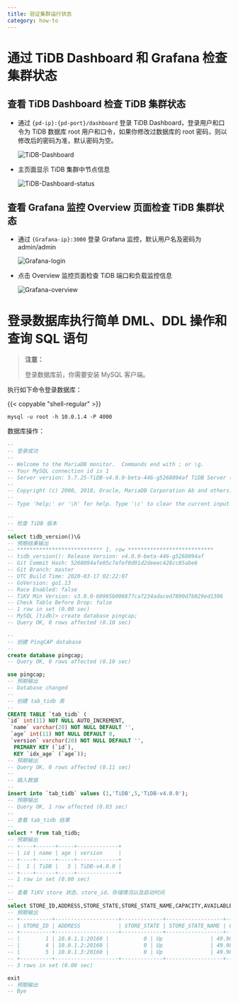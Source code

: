 ```yaml
---
title: 验证集群运行状态
category: how-to
---
```


# 通过 TiDB Dashboard 和 Grafana 检查集群状态

## 查看 TiDB Dashboard 检查 TiDB 集群状态

- 通过 `{pd-ip}:{pd-port}/dashboard` 登录 TiDB Dashboard，登录用户和口令为 TiDB 数据库 root 用户和口令，如果你修改过数据库的 root 密码，则以修改后的密码为准，默认密码为空。

    ![TiDB-Dashboard](/media/tiup/tidb-dashboard.png)

- 主页面显示 TiDB 集群中节点信息

    ![TiDB-Dashboard-status](/media/tiup/tidb-dashboard-status.png)

## 查看 Grafana 监控 Overview 页面检查 TiDB 集群状态

- 通过 `{Grafana-ip}:3000` 登录 Grafana 监控，默认用户名及密码为 admin/admin

    ![Grafana-login](/media/tiup/grafana-login.png)

- 点击 Overview 监控页面检查 TiDB 端口和负载监控信息

    ![Grafana-overview](/media/tiup/grafana-overview.png)

# 登录数据库执行简单 DML、DDL 操作和查询 SQL 语句

> **注意：**
>
> 登录数据库前，你需要安装 MySQL 客户端。

执行如下命令登录数据库：

{{< copyable "shell-regular" >}}

```shell
mysql -u root -h 10.0.1.4 -P 4000
```

数据库操作：

```sql
--
-- 登录成功
--
-- Welcome to the MariaDB monitor.  Commands end with ; or \g.
-- Your MySQL connection id is 1
-- Server version: 5.7.25-TiDB-v4.0.0-beta-446-g5268094af TiDB Server (Apache License 2.0), MySQL 5.7 compatible
-- 
-- Copyright (c) 2000, 2018, Oracle, MariaDB Corporation Ab and others.
-- 
-- Type 'help;' or '\h' for help. Type '\c' to clear the current input statement.

--
-- 检查 TiDB 版本
--
select tidb_version()\G
-- 预期结果输出
-- *************************** 1. row ***************************
-- tidb_version(): Release Version: v4.0.0-beta-446-g5268094af
-- Git Commit Hash: 5268094afe05c7efef0d91d2deeec428cc85abe6
-- Git Branch: master
-- UTC Build Time: 2020-03-17 02:22:07
-- GoVersion: go1.13
-- Race Enabled: false
-- TiKV Min Version: v3.0.0-60965b006877ca7234adaced7890d7b029ed1306
-- Check Table Before Drop: false
-- 1 row in set (0.00 sec)
-- MySQL [tidb]> create database pingcap;
-- Query OK, 0 rows affected (0.10 sec)

--
-- 创建 PingCAP database
--
create database pingcap;
-- Query OK, 0 rows affected (0.10 sec)

use pingcap;
-- 预期输出
-- Database changed
--
-- 创建 tab_tidb 表
--
CREATE TABLE `tab_tidb` (
`id` int(11) NOT NULL AUTO_INCREMENT,
 `name` varchar(20) NOT NULL DEFAULT '',
 `age` int(11) NOT NULL DEFAULT 0,
 `version` varchar(20) NOT NULL DEFAULT '',
  PRIMARY KEY (`id`),
  KEY `idx_age` (`age`));
-- 预期输出
-- Query OK, 0 rows affected (0.11 sec)
--
-- 插入数据
--
insert into `tab_tidb` values (1,'TiDB',5,'TiDB-v4.0.0');
-- 预期输出
-- Query OK, 1 row affected (0.03 sec)
--
-- 查看 tab_tidb 结果
--
select * from tab_tidb;
-- 预期输出
-- +----+------+-----+-------------+
-- | id | name | age | version     |
-- +----+------+-----+-------------+
-- |  1 | TiDB |   5 | TiDB-v4.0.0 |
-- +----+------+-----+-------------+
-- 1 row in set (0.00 sec)
--
-- 查看 TiKV store 状态、store_id、存储情况以及启动时间
--
select STORE_ID,ADDRESS,STORE_STATE,STORE_STATE_NAME,CAPACITY,AVAILABLE,UPTIME from INFORMATION_SCHEMA.TIKV_STORE_STATUS;
-- 预期输出
-- +----------+--------------------+-------------+------------------+----------+-----------+--------------------+
-- | STORE_ID | ADDRESS            | STORE_STATE | STORE_STATE_NAME | CAPACITY | AVAILABLE | UPTIME             |
-- +----------+--------------------+-------------+------------------+----------+-----------+--------------------+
-- |        1 | 10.0.1.1:20160 |           0 | Up               | 49.98GiB | 46.3GiB   | 5h21m52.474864026s |
-- |        4 | 10.0.1.2:20160 |           0 | Up               | 49.98GiB | 46.32GiB  | 5h21m52.522669177s |
-- |        5 | 10.0.1.3:20160 |           0 | Up               | 49.98GiB | 45.44GiB  | 5h21m52.713660541s |
-- +----------+--------------------+-------------+------------------+----------+-----------+--------------------+
-- 3 rows in set (0.00 sec)

exit
-- 预期输出
-- Bye
```
